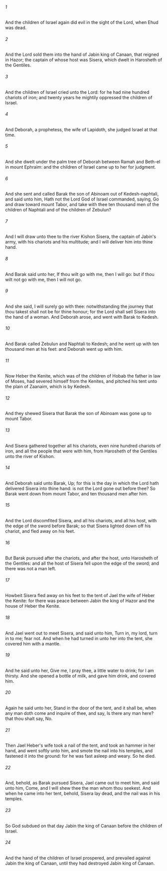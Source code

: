 ###### 1
And the children of Israel again did evil in the sight of the Lord, when Ehud was dead.

###### 2
And the Lord sold them into the hand of Jabin king of Canaan, that reigned in Hazor; the captain of whose host was Sisera, which dwelt in Harosheth of the Gentiles.

###### 3
And the children of Israel cried unto the Lord: for he had nine hundred chariots of iron; and twenty years he mightily oppressed the children of Israel.

###### 4
And Deborah, a prophetess, the wife of Lapidoth, she judged Israel at that time.

###### 5
And she dwelt under the palm tree of Deborah between Ramah and Beth-el in mount Ephraim: and the children of Israel came up to her for judgment.

###### 6
And she sent and called Barak the son of Abinoam out of Kedesh-naphtali, and said unto him, Hath not the Lord God of Israel commanded, saying, Go and draw toward mount Tabor, and take with thee ten thousand men of the children of Naphtali and of the children of Zebulun?

###### 7
And I will draw unto thee to the river Kishon Sisera, the captain of Jabin's army, with his chariots and his multitude; and I will deliver him into thine hand.

###### 8
And Barak said unto her, If thou wilt go with me, then I will go: but if thou wilt not go with me, then I will not go.

###### 9
And she said, I will surely go with thee: notwithstanding the journey that thou takest shall not be for thine honour; for the Lord shall sell Sisera into the hand of a woman. And Deborah arose, and went with Barak to Kedesh.

###### 10
And Barak called Zebulun and Naphtali to Kedesh; and he went up with ten thousand men at his feet: and Deborah went up with him.

###### 11
Now Heber the Kenite, which was of the children of Hobab the father in law of Moses, had severed himself from the Kenites, and pitched his tent unto the plain of Zaanaim, which is by Kedesh.

###### 12
And they shewed Sisera that Barak the son of Abinoam was gone up to mount Tabor.

###### 13
And Sisera gathered together all his chariots, even nine hundred chariots of iron, and all the people that were with him, from Harosheth of the Gentiles unto the river of Kishon.

###### 14
And Deborah said unto Barak, Up; for this is the day in which the Lord hath delivered Sisera into thine hand: is not the Lord gone out before thee? So Barak went down from mount Tabor, and ten thousand men after him.

###### 15
And the Lord discomfited Sisera, and all his chariots, and all his host, with the edge of the sword before Barak; so that Sisera lighted down off his chariot, and fled away on his feet.

###### 16
But Barak pursued after the chariots, and after the host, unto Harosheth of the Gentiles: and all the host of Sisera fell upon the edge of the sword; and there was not a man left.

###### 17
Howbeit Sisera fled away on his feet to the tent of Jael the wife of Heber the Kenite: for there was peace between Jabin the king of Hazor and the house of Heber the Kenite.

###### 18
And Jael went out to meet Sisera, and said unto him, Turn in, my lord, turn in to me; fear not. And when he had turned in unto her into the tent, she covered him with a mantle.

###### 19
And he said unto her, Give me, I pray thee, a little water to drink; for I am thirsty. And she opened a bottle of milk, and gave him drink, and covered him.

###### 20
Again he said unto her, Stand in the door of the tent, and it shall be, when any man doth come and inquire of thee, and say, Is there any man here? that thou shalt say, No.

###### 21
Then Jael Heber's wife took a nail of the tent, and took an hammer in her hand, and went softly unto him, and smote the nail into his temples, and fastened it into the ground: for he was fast asleep and weary. So he died.

###### 22
And, behold, as Barak pursued Sisera, Jael came out to meet him, and said unto him, Come, and I will shew thee the man whom thou seekest. And when he came into her tent, behold, Sisera lay dead, and the nail was in his temples.

###### 23
So God subdued on that day Jabin the king of Canaan before the children of Israel.

###### 24
And the hand of the children of Israel prospered, and prevailed against Jabin the king of Canaan, until they had destroyed Jabin king of Canaan.

